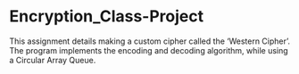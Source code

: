 # Encryption_Class-Project
This assignment details making a custom cipher called the ‘Western Cipher’. The program implements the encoding and decoding algorithm, while using a Circular Array Queue.

